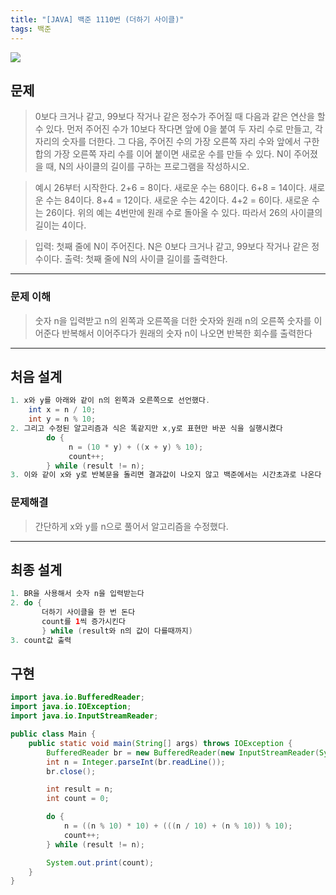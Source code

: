 ```yaml
---
title: "[JAVA] 백준 1110번 (더하기 사이클)"
tags: 백준
---
```


![](https://velog.velcdn.com/images/2d3_kk/post/761cd10d-6be3-4e21-8a90-f51f75da3bbf/image.png)


## 문제

>0보다 크거나 같고, 99보다 작거나 같은 정수가 주어질 때 다음과 같은 연산을 할 수 있다.
먼저 주어진 수가 10보다 작다면 앞에 0을 붙여 두 자리 수로 만들고, 각 자리의 숫자를 더한다.
그 다음, 주어진 수의 가장 오른쪽 자리 수와
앞에서 구한 합의 가장 오른쪽 자리 수를 이어 붙이면 새로운 수를 만들 수 있다.
N이 주어졌을 때, N의 사이클의 길이를 구하는 프로그램을 작성하시오.


>예시
26부터 시작한다. 2+6 = 8이다.
새로운 수는 68이다. 6+8 = 14이다.
새로운 수는 84이다. 8+4 = 12이다.
새로운 수는 42이다. 4+2 = 6이다.
새로운 수는 26이다.
위의 예는 4번만에 원래 수로 돌아올 수 있다. 따라서 26의 사이클의 길이는 4이다.

>입력: 첫째 줄에 N이 주어진다. N은 0보다 크거나 같고, 99보다 작거나 같은 정수이다.
출력: 첫째 줄에 N의 사이클 길이를 출력한다.

---

### 문제 이해
>숫자 n을 입력받고 n의 왼쪽과 오른쪽을 더한 숫자와 원래 n의 오른쪽 숫자를 이어준다
반복해서 이어주다가 원래의 숫자 n이 나오면 반복한 회수를 출력한다

---

## 처음 설계
```java
1. x와 y를 아래와 같이 n의 왼쪽과 오른쪽으로 선언했다.
    int x = n / 10;
    int y = n % 10;
2. 그리고 수정된 알고리즘과 식은 똑같지만 x,y로 표현만 바꾼 식을 실행시켰다
        do {
             n = (10 * y) + ((x + y) % 10);
             count++;
        } while (result != n);
3. 이와 같이 x와 y로 반복문을 돌리면 결과값이 나오지 않고 백준에서는 시간초과로 나온다
```

### 문제해결
> 간단하게 x와 y를 n으로 풀어서 알고리즘을 수정했다.

---

## 최종 설계
```java
1. BR을 사용해서 숫자 n을 입력받는다
2. do {
       더하기 사이클을 한 번 돈다
       count를 1씩 증가시킨다
       } while (result와 n의 값이 다를때까지)
3. count값 출력
```

## 구현
```java
import java.io.BufferedReader;
import java.io.IOException;
import java.io.InputStreamReader;

public class Main {
    public static void main(String[] args) throws IOException {
        BufferedReader br = new BufferedReader(new InputStreamReader(System.in));
        int n = Integer.parseInt(br.readLine());
        br.close();

        int result = n;
        int count = 0;

        do {
            n = ((n % 10) * 10) + (((n / 10) + (n % 10)) % 10);
            count++;
        } while (result != n);

        System.out.print(count);
    }
}
```
